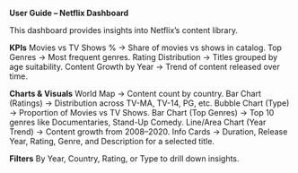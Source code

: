 **User Guide – Netflix Dashboard**

This dashboard provides insights into Netflix’s content library.

**KPIs**
Movies vs TV Shows % → Share of movies vs shows in catalog.
Top Genres → Most frequent genres.
Rating Distribution → Titles grouped by age suitability.
Content Growth by Year → Trend of content released over time.

**Charts & Visuals**
World Map → Content count by country.
Bar Chart (Ratings) → Distribution across TV-MA, TV-14, PG, etc.
Bubble Chart (Type) → Proportion of Movies vs TV Shows.
Bar Chart (Top Genres) → Top 10 genres like Documentaries, Stand-Up Comedy.
Line/Area Chart (Year Trend) → Content growth from 2008–2020.
Info Cards → Duration, Release Year, Rating, Genre, and Description for a selected title.

**Filters**
By Year, Country, Rating, or Type to drill down insights.
